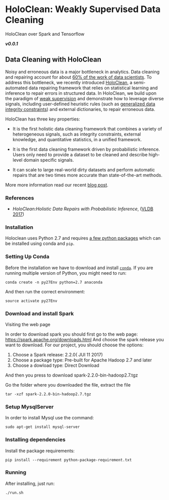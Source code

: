 # HoloClean: Weakly Supervised Data Cleaning
HoloClean over Spark and Tensorflow

**_v0.0.1_**

## Data Cleaning with HoloClean
<p>
Noisy and erroneous data is a major bottleneck in analytics. Data cleaning and repairing account for about <a href="https://www.forbes.com/sites/gilpress/2016/03/23/data-preparation-most-time-consuming-least-enjoyable-data-science-task-survey-says/#259a5d256f63">60% of the work of data scientists</a>. To address this bottleneck, we recently introduced <a href="https://arxiv.org/abs/1702.00820">HoloClean</a>, a semi-automated data repairing framework that relies on statistical learning and inference to repair errors in structured data. In HoloClean, we build upon the paradigm of <a href="http://hazyresearch.github.io/snorkel/blog/weak_supervision.html">weak supervision</a> and demonstrate how to leverage diverse signals, including user-defined heuristic rules (such as <a href="http://dl.acm.org/citation.cfm?id=2511233">generalized data integrity constraints</a>) and external dictionaries, to repair erroneous data.
</p>


<p>HoloClean has three key properties:
</p>
<ul>
<li><p>It is the first holistic data cleaning framework that combines a variety of heterogeneous signals, such as integrity constraints, external knowledge, and quantitative statistics, in a unified framework.</p></li>
<li><p>It is the first data cleaning framework driven by probabilistic inference. Users only need to provide a dataset to be cleaned and describe high-level domain specific signals.</p></li>
<li><p>It can scale to large real-world dirty datasets and perform automatic repairs that are two times more accurate than state-of-the-art methods.</p></li>
</ul>

<p>
More more information read our recent <a href="http://dawn.cs.stanford.edu/2017/05/12/holoclean/">blog post</a>.
</p>

### References
* _HoloClean:Holistic Data Repairs with Probabilistic Inference_, ([VLDB 2017](https://arxiv.org/pdf/1702.00820.pdf))

### Installation

Holoclean uses Python 2.7 and requires [a few python packages](python-package-requirement.txt) which can be installed using conda and `pip`.

### Setting Up Conda

Before the installation we have to download and install [`conda`](https://www.continuum.io/downloads).
If you are running multiple version of Python, you might need to run:
```
conda create -n py27Env python=2.7 anaconda
```
And then run the correct environment:
```
source activate py27Env
```
### Download and install Spark
Visiting the web page

In order to download spark you should first go to the web page:
https://spark.apache.org/downloads.html
And choose the spark release you want to download. For our project, you should choose the options:
1. Choose a Spark release: 2.2.0( JUl 11 2017)
2. Choose a package type: Pre-built for Apache Hadoop 2.7 and later
3. Choose a dowload type: Direct Download

And then you press to download spark-2.2.0-bin-hadoop2.7.tgz

Go the folder where you downloaded the file, extract the file 
```
tar -xzf spark-2.2.0-bin-hadoop2.7.tgz
```
### Setup MysqlServer
In order to install Mysql use the command:
```
sudo apt-get install mysql-server
```
### Installing dependencies
Install the package requirements:
```
pip install --requirement python-package-requirement.txt

```
### Running
After installing, just run:
```
./run.sh

```
